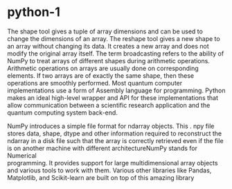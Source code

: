 # python-1
The shape tool gives a tuple of array dimensions and can be used to change the dimensions of an 
array. The reshape tool gives a new shape to an array without changing its data. It creates a new array 
and does not modify the original array itself.
 The term broadcasting refers to the ability of NumPy to treat arrays of different shapes during 
arithmetic operations. Arithmetic operations on arrays are usually done on corresponding elements. If 
two arrays are of exactly the same shape, then these operations are smoothly performed.
Most quantum computer implementations use a form of Assembly language for programming. 
Python makes an ideal high-level wrapper and API for these implementations that allow communication 
between a scientific research application and the quantum computing system back-end.

 NumPy introduces a simple file format for ndarray objects. This . npy file stores data, shape, dtype 
and other information required to reconstruct the ndarray in a disk file such that the array is correctly 
retrieved even if the file is on another machine with different architectureNumPy stands for Numerical  
programming. It provides support for large multidimensional array objects and various tools to work 
with them. Various other libraries like Pandas, Matplotlib, and Scikit-learn are built on top of this 
amazing library
